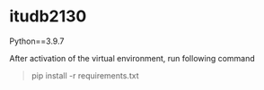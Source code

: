 # itudb2130
Python==3.9.7 

After activation of the virtual environment, run following command
> pip install -r requirements.txt
